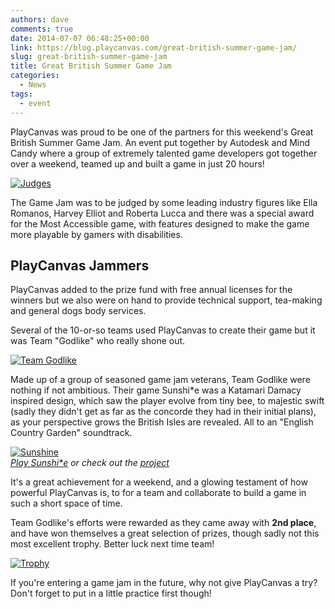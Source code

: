 ```yaml
---
authors: dave
comments: true
date: 2014-07-07 06:48:25+00:00
link: https://blog.playcanvas.com/great-british-summer-game-jam/
slug: great-british-summer-game-jam
title: Great British Summer Game Jam
categories:
  - News
tags:
  - event
---
```


PlayCanvas was proud to be one of the partners for this weekend's Great British Summer Game Jam. An event put together by Autodesk and Mind Candy where a group of extremely talented game developers got together over a weekend, teamed up and built a game in just 20 hours!

[![Judges](/img/gb-summer-jam-judges.jpg)](/img/gb-summer-jam-judges.jpg)

The Game Jam was to be judged by some leading industry figures like Ella Romanos, Harvey Elliot and Roberta Lucca and there was a special award for the Most Accessible game, with features designed to make the game more playable by gamers with disabilities.

## PlayCanvas Jammers

PlayCanvas added to the prize fund with free annual licenses for the winners but we also were on hand to provide technical support, tea-making and general dogs body services.

Several of the 10-or-so teams used PlayCanvas to create their game but it was Team "Godlike" who really shone out.

[![Team Godlike](/img/gb-summer-jam-godlike.jpg)](/img/gb-summer-jam-godlike.jpg)

Made up of a group of seasoned game jam veterans, Team Godlike were nothing if not ambitious. Their game Sunshi\*e was a Katamari Damacy inspired design, which saw the player evolve from tiny bee, to majestic swift (sadly they didn't get as far as the concorde they had in their initial plans), as your perspective grows the British Isles are revealed. All to an "English Country Garden" soundtrack.

[![Sunshine](/img/gb-summer-jam-sunshine.png)](https://playcanv.as/p/cyVYGUjA/)
<br />_[Play Sunshi\*e](https://playcanv.as/p/cyVYGUjA/) or check out the [project](https://playcanvas.com/project/178037/overview/gbsummerjam)_

It's a great achievement for a weekend, and a glowing testament of how powerful PlayCanvas is, to for a team and collaborate to build a game in such a short space of time.

Team Godlike's efforts were rewarded as they came away with **2nd place**, and have won themselves a great selection of prizes, though sadly not this most excellent trophy. Better luck next time team!

[![Trophy](/img/gb-summer-jam-trophy.jpg)](/img/gb-summer-jam-trophy.jpg)

If you're entering a game jam in the future, why not give PlayCanvas a try? Don't forget to put in a little practice first though!
